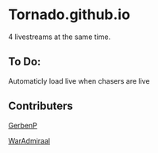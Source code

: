 # Tornado.github.io

4 livestreams at the same time.

## To Do:
Automaticly load live when chasers are live 

## Contributers

[GerbenP](https://github.com/gerbenp)

[WarAdmiraal](https://github.com/Waradmiraal)
